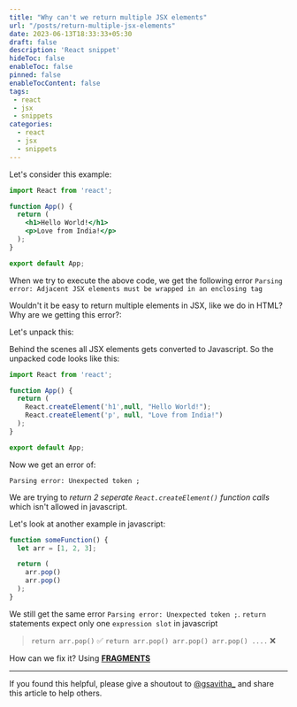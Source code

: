 ```yaml
---
title: "Why can't we return multiple JSX elements"
url: "/posts/return-multiple-jsx-elements"
date: 2023-06-13T18:33:33+05:30
draft: false
description: 'React snippet'
hideToc: false
enableToc: false
pinned: false
enableTocContent: false
tags:
 - react
 - jsx
 - snippets
categories:
  - react
  - jsx
  - snippets
---
```


Let's consider this example:

```jsx
import React from 'react';

function App() {
  return (
    <h1>Hello World!</h1>
    <p>Love from India!</p>
  );
}

export default App;
```

When we try to execute the above code, we get the following error
`Parsing error: Adjacent JSX elements must be wrapped in an enclosing tag`

Wouldn't it be easy to return multiple elements in JSX, like we do in HTML? Why are we getting this error?:

Let's unpack this:

Behind the scenes all JSX elements gets converted to Javascript. So the unpacked code looks like this:

```js
import React from 'react';

function App() {
  return (
    React.createElement('h1',null, "Hello World!");
    React.createElement('p', null, "Love from India!")
  );
}

export default App;
```

Now we get an error of: 

`Parsing error: Unexpected token ;`

We are trying to *return 2 seperate `React.createElement()` function calls* which isn't allowed in javascript. 

Let's look at another example in javascript:

```js
function someFunction() {
  let arr = [1, 2, 3];

  return (
    arr.pop()
    arr.pop()
  );
}
```

We still get the same error `Parsing error: Unexpected token ;`. `return` statements expect only one `expression slot` in javascript

> `return arr.pop()` :white_check_mark:
> `return arr.pop() arr.pop() arr.pop() ....` :x:

How can we fix it? Using **[FRAGMENTS](https://react.dev/reference/react/Fragment)**

---

If you found this helpful, please give a shoutout to [@gsavitha_](https://twitter.com/gsavitha_) and share this article to help others.